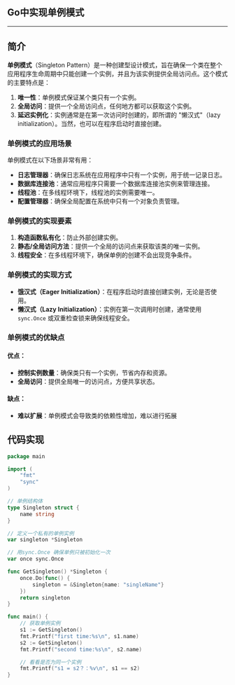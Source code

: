 ## Go中实现单例模式

---

## 简介

**单例模式**（Singleton Pattern）是一种创建型设计模式，旨在确保一个类在整个应用程序生命周期中只能创建一个实例，并且为该实例提供全局访问点。这个模式的主要特点是：

1. **唯一性**：单例模式保证某个类只有一个实例。
2. **全局访问**：提供一个全局访问点，任何地方都可以获取这个实例。
3. **延迟实例化**：实例通常是在第一次访问时创建的，即所谓的 "懒汉式"（lazy initialization）。当然，也可以在程序启动时直接创建。

### 单例模式的应用场景

单例模式在以下场景非常有用：

- **日志管理器**：确保日志系统在应用程序中只有一个实例，用于统一记录日志。
- **数据库连接池**：通常应用程序只需要一个数据库连接池实例来管理连接。
- **线程池**：在多线程环境下，线程池的实例需要唯一。
- **配置管理器**：确保全局配置在系统中只有一个对象负责管理。

### 单例模式的实现要素

1. **构造函数私有化**：防止外部创建实例。
2. **静态/全局访问方法**：提供一个全局的访问点来获取该类的唯一实例。
3. **线程安全**：在多线程环境下，确保单例的创建不会出现竞争条件。

### 单例模式的实现方式

- **饿汉式（Eager Initialization）**：在程序启动时直接创建实例，无论是否使用。
- **懒汉式（Lazy Initialization）**：实例在第一次调用时创建，通常使用 `sync.Once` 或双重检查锁来确保线程安全。

### 单例模式的优缺点

#### 优点：

- **控制实例数量**：确保类只有一个实例，节省内存和资源。
- **全局访问**：提供全局唯一的访问点，方便共享状态。

#### 缺点：

- **难以扩展**：单例模式会导致类的依赖性增加，难以进行拓展

## 代码实现

```go
package main

import (
	"fmt"
	"sync"
)

// 单例结构体
type Singleton struct {
	name string
}

// 定义一个私有的单例实例
var singleton *Singleton

// 用sync.Once 确保单例只被初始化一次
var once sync.Once

func GetSingleton() *Singleton {
	once.Do(func() {
		singleton = &Singleton{name: "singleName"}
	})
	return singleton
}

func main() {
	// 获取单例实例
	s1 := GetSingleton()
	fmt.Printf("first time:%s\n", s1.name)
	s2 := GetSingleton()
	fmt.Printf("second time:%s\n", s2.name)

	// 看看是否为同一个实例
	fmt.Printf("s1 = s2？：%v\n", s1 == s2)
}
```

